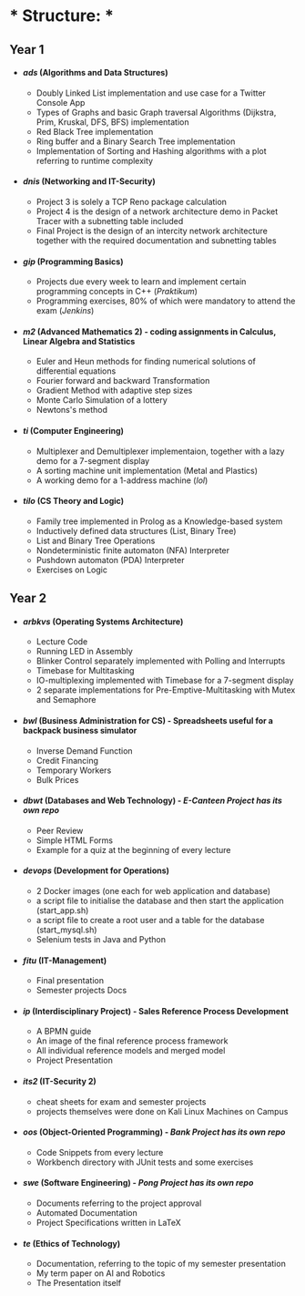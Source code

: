 # * Structure: *
## **Year 1**
   * #### _ads_ (Algorithms and Data Structures)
       * Doubly Linked List implementation and use case for a Twitter Console App
       * Types of Graphs and basic Graph traversal Algorithms (Dijkstra, Prim, Kruskal, DFS, BFS) implementation
       * Red Black Tree implementation
       * Ring buffer and a Binary Search Tree implementation
       * Implementation of Sorting and Hashing algorithms with a plot referring to runtime complexity

   * #### _dnis_ (Networking and IT-Security)
       * Project 3 is solely a TCP Reno package calculation
       * Project 4 is the design of a network architecture demo in Packet Tracer with a subnetting table included
       * Final Project is the design of an intercity network architecture together with the required documentation and subnetting tables
 
   * #### _gip_ (Programming Basics)
       * Projects due every week to learn and implement certain programming concepts in C++ (_Praktikum_)
       * Programming exercises, 80% of which were mandatory to attend the exam (_Jenkins_)
 
   * #### _m2_ (Advanced Mathematics 2) - coding assignments in Calculus, Linear Algebra and Statistics
       * Euler and Heun methods for finding numerical solutions of differential equations
       * Fourier forward and backward Transformation
       * Gradient Method with adaptive step sizes
       * Monte Carlo Simulation of a lottery
       * Newtons's method
 
   * #### _ti_ (Computer Engineering)
       * Multiplexer and Demultiplexer implementaion, together with a lazy demo for a 7-segment display
       * A sorting machine unit implementation (Metal and Plastics)
       * A working demo for a 1-address machine (_lol_)
 
   * #### _tilo_ (CS Theory and Logic)
       * Family tree implemented in Prolog as a Knowledge-based system
       * Inductively defined data structures (List, Binary Tree)
       * List and Binary Tree Operations
       * Nondeterministic finite automaton (NFA) Interpreter
       * Pushdown automaton (PDA) Interpreter
       * Exercises on Logic

## **Year 2**
   * #### _arbkvs_ (Operating Systems Architecture)
       * Lecture Code
       * Running LED in Assembly
       * Blinker Control separately implemented with Polling and Interrupts
       * Timebase for Multitasking
       * IO-multiplexing implemented with Timebase for a 7-segment display 
       * 2 separate implementations for Pre-Emptive-Multitasking with Mutex and Semaphore
    
   * #### _bwl_ (Business Administration for CS) - Spreadsheets useful for a backpack business simulator
       * Inverse Demand Function
       * Credit Financing
       * Temporary Workers
       * Bulk Prices
    
   * #### _dbwt_ (Databases and Web Technology) - _E-Canteen Project has its own repo_
       * Peer Review
       * Simple HTML Forms
       * Example for a quiz at the beginning of every lecture
   
   * #### _devops_ (Development for Operations)
       * 2 Docker images (one each for web application and database)
       * a script file to initialise the database and then start the application (start_app.sh)
       * a script file to create a root user and a table for the database (start_mysql.sh)
       * Selenium tests in Java and Python
    
   * #### _fitu_ (IT-Management)
       * Final presentation
       * Semester projects Docs
    
   * #### _ip_ (Interdisciplinary Project) - Sales Reference Process Development
       * A BPMN guide
       * An image of the final reference process framework
       * All individual reference models and merged model
       * Project Presentation 
    
   * #### _its2_ (IT-Security 2)
       * cheat sheets for exam and semester projects
       * projects themselves were done on Kali Linux Machines on Campus
    
   * #### _oos_ (Object-Oriented Programming) - _Bank Project has its own repo_
       * Code Snippets from every lecture
       * Workbench directory with JUnit tests and some exercises
    
   * #### _swe_ (Software Engineering) - _Pong Project has its own repo_
       * Documents referring to the project approval
       * Automated Documentation
       * Project Specifications written in LaTeX
    
   * #### _te_ (Ethics of Technology)
       * Documentation, referring to the topic of my semester presentation
       * My term paper on AI and Robotics
       * The Presentation itself
